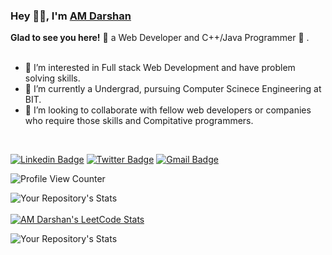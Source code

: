 ### Hey 👋🏽, I'm [AM Darshan](https://github.com/AM-Darshan) 

**Glad to see you here!** :star_struck: a Web Developer and C++/Java Programmer 🚀 . <br> <br> 

- 👀 I’m interested in Full stack Web Development and have problem solving skills.
- 🌱 I’m currently a Undergrad, pursuing Computer Scinece Engineering at BIT.
- 💞️ I’m looking to collaborate with fellow web developers or companies who require those skills and Compitative programmers.

<br>

[![Linkedin Badge](https://img.shields.io/badge/-AMDarshan-blue?style=social&logo=Linkedin&logoColor=blue&link=https://www.linkedin.com/in/am-darshan/)](https://www.linkedin.com/in/am-darshan/)
[![Twitter Badge](http://img.shields.io/badge/-@amdarshan-1ca0f1?style=social&logo=twitter&logoColor=blue&link=https://twitter.com/iamDarshanAM/)](https://twitter.com/iamDarshanAM/) 
[![Gmail Badge](https://img.shields.io/badge/-GMail-c14438?style=social&logo=Gmail&logoColor=red&link=mailto:myspace.amd@gmail.com)](mailto:myspace.amd@gmail.com)

![Profile View Counter](https://komarev.com/ghpvc/?username=AM-Darshan)


![Your Repository's Stats](https://github-readme-stats.vercel.app/api?username=AM-Darshan&show_icons=true)
<br>
<br>
[![AM Darshan's LeetCode Stats](https://leetcode-stats.vercel.app/api?username=AmDarshan&theme=Light)](https://leetcode.com/AmDarshan/)

![Your Repository's Stats](https://github-readme-stats.vercel.app/api/top-langs/?username=AM-Darshan&theme=blue-green)

<!---
AM-Darshan/AM-Darshan is a ✨ special ✨ repository because its `README.md` (this file) appears on your GitHub profile.
You can click the Preview link to take a look at your changes.
--->
